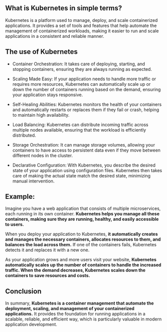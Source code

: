 ## What is Kubernetes in simple terms?

Kubernetes is a platform used to manage, deploy, and scale containerized applications. It provides a set of tools and features that help automate the management of containerized workloads, making it easier to run and scale applications in a consistent and reliable manner.

## The use of Kubernetes

- Container Orchestration: It takes care of deploying, starting, and stopping containers, ensuring they are always running as expected.

- Scaling Made Easy: If your application needs to handle more traffic or requires more resources, Kubernetes can automatically scale up or down the number of containers running based on the demand, ensuring your application stays responsive.

- Self-Healing Abilities: Kubernetes monitors the health of your containers and automatically restarts or replaces them if they fail or crash, helping to maintain high availability.

- Load Balancing: Kubernetes can distribute incoming traffic across multiple nodes available, ensuring that the workload is efficiently distributed.

- Storage Orchestration: It can manage storage volumes, allowing your containers to have access to persistent data even if they move between different nodes in the cluster.

- Declarative Configuration: With Kubernetes, you describe the desired state of your application using configuration files. Kubernetes then takes care of making the actual state match the desired state, minimizing manual intervention.

## Example:

Imagine you have a web application that consists of multiple microservices, each running in its own container. **Kubernetes helps you manage all these containers, making sure they are running, healthy, and easily accessible to users.**

When you deploy your application to Kubernetes, **it automatically creates and manages the necessary containers, allocates resources to them, and balances the load across them.** If one of the containers fails, Kubernetes detects it and replaces it with a new one.

As your application grows and more users visit your website, **Kubernetes automatically scales up the number of containers to handle the increased traffic. When the demand decreases, Kubernetes scales down the containers to save resources and costs.**

## Conclusion

In summary, **Kubernetes is a container management that automate the deployment, scaling, and management of your containerized applications.** It provides the foundation for running applications in a scalable, reliable, and efficient way, which is particularly valuable in modern application development.